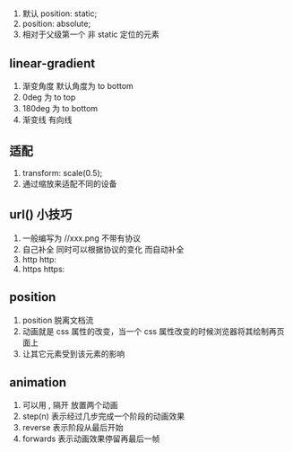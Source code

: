 ## 
1. 默认 position: static;
2. position: absolute;
3. 相对于父级第一个 非 static 定位的元素


## linear-gradient
1. 渐变角度 默认角度为 to bottom
2. 0deg 为 to top
3. 180deg 为 to bottom
4. 渐变线 有向线

## 适配
1. transform: scale(0.5);
2. 通过缩放来适配不同的设备

## url() 小技巧
1. 一般编写为 //xxx.png 不带有协议
2. 自己补全 同时可以根据协议的变化 而自动补全
3. http http:
4. https https:

## position
1. position 脱离文档流
2. 动画就是 css 属性的改变，当一个 css 属性改变的时候浏览器将其绘制再页面上
3. 让其它元素受到该元素的影响

## animation
1. 可以用 , 隔开 放置两个动画
2. step(n) 表示经过几步完成一个阶段的动画效果
3. reverse 表示阶段从最后开始
4. forwards 表示动画效果停留再最后一帧